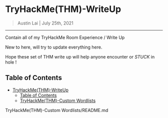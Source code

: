 # TryHackMe(THM)-WriteUp

> Austin Lai | July 25th, 2021

---

<!-- Description -->

Contain all of my TryHackMe Room Experience / Write Up

New to here, will try to update everything here.

Hope these set of THM write up will help anyone encounter or _STUCK_ in hole !

<!-- Description -->

## Table of Contents

<!-- TOC -->

- [TryHackMe(THM)-WriteUp](#tryhackmehtm-writeup)
    - [Table of Contents](#table-of-contents)
    - [TryHackMe(THM)-Custom Wordlists](tryhackmethm-custom-wordlists-readme.md)

TryHackMe(THM)-Custom Wordlists/README.md

<!-- /TOC -->
